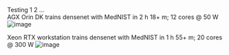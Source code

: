 Testing 1 2 ...  
AGX Orin DK trains densenet with MedNIST in 2 h 18+ m; 12 cores @ 50 W
![image](https://user-images.githubusercontent.com/71346897/192125792-f9600888-2ed7-4384-89e4-4be9fa0d7b47.png)

Xeon RTX workstation trains densenet with MedNIST in 1 h 55+ m; 20 cores @ 300 W
![image](https://user-images.githubusercontent.com/71346897/192125960-ebe8ec71-497c-42b0-b085-febd0911b687.png)
